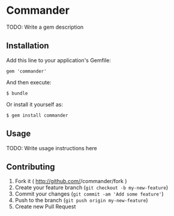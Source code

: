 # Commander

TODO: Write a gem description

## Installation

Add this line to your application's Gemfile:

    gem 'commander'

And then execute:

    $ bundle

Or install it yourself as:

    $ gem install commander

## Usage

TODO: Write usage instructions here

## Contributing

1. Fork it ( http://github.com/<my-github-username>/commander/fork )
2. Create your feature branch (`git checkout -b my-new-feature`)
3. Commit your changes (`git commit -am 'Add some feature'`)
4. Push to the branch (`git push origin my-new-feature`)
5. Create new Pull Request
